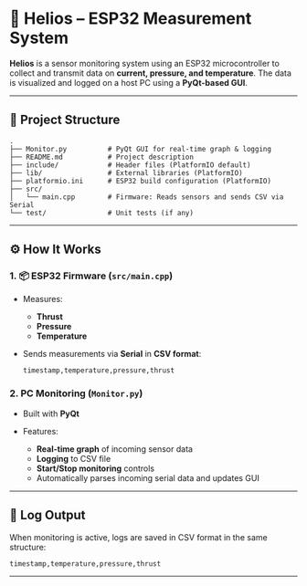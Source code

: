 # 📡 Helios – ESP32 Measurement System

**Helios** is a sensor monitoring system using an ESP32 microcontroller to collect and transmit data on **current, pressure, and temperature**. The data is visualized and logged on a host PC using a **PyQt-based GUI**.

---

## 📁 Project Structure

```
.
├── Monitor.py          # PyQt GUI for real-time graph & logging
├── README.md           # Project description
├── include/            # Header files (PlatformIO default)
├── lib/                # External libraries (PlatformIO)
├── platformio.ini      # ESP32 build configuration (PlatformIO)
├── src/
│   └── main.cpp        # Firmware: Reads sensors and sends CSV via Serial
└── test/               # Unit tests (if any)
```

---

## ⚙️ How It Works

### 1. 📦 ESP32 Firmware (`src/main.cpp`)

* Measures:

  * **Thrust**
  * **Pressure**
  * **Temperature**
* Sends measurements via **Serial** in **CSV format**:

  ```
  timestamp,temperature,pressure,thrust
  ```

### 2. PC Monitoring (`Monitor.py`)

* Built with **PyQt**
* Features:

  - **Real-time graph** of incoming sensor data
  - **Logging** to CSV file
  - **Start/Stop monitoring** controls
  - Automatically parses incoming serial data and updates GUI

---

## 📂 Log Output

When monitoring is active, logs are saved in CSV format in the same structure:

```
timestamp,temperature,pressure,thrust
```

---